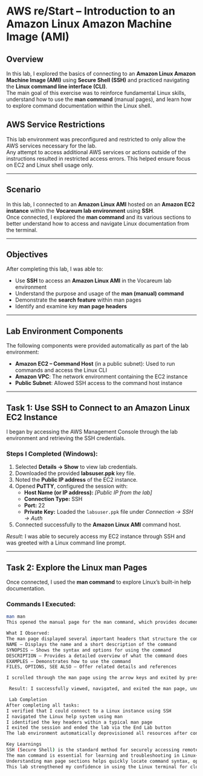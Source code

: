 # AWS re/Start – Introduction to an Amazon Linux Amazon Machine Image (AMI)

## Overview
In this lab, I explored the basics of connecting to an **Amazon Linux Amazon Machine Image (AMI)** using **Secure Shell (SSH)** and practiced navigating the **Linux command line interface (CLI)**.  
The main goal of this exercise was to reinforce fundamental Linux skills, understand how to use the **man command** (manual pages), and learn how to explore command documentation within the Linux shell.

## AWS Service Restrictions
This lab environment was preconfigured and restricted to only allow the AWS services necessary for the lab.  
Any attempt to access additional AWS services or actions outside of the instructions resulted in restricted access errors. This helped ensure focus on EC2 and Linux shell usage only.

---

## Scenario
In this lab, I connected to an **Amazon Linux AMI** hosted on an **Amazon EC2 instance** within the **Vocareum lab environment** using **SSH**.  
Once connected, I explored the **man command** and its various sections to better understand how to access and navigate Linux documentation from the terminal.

---

## Objectives
After completing this lab, I was able to:

- Use **SSH** to access an **Amazon Linux AMI** in the Vocareum lab environment  
- Understand the purpose and usage of the **man (manual) command**  
- Demonstrate the **search feature** within man pages  
- Identify and examine key **man page headers**

---

## Lab Environment Components
The following components were provided automatically as part of the lab environment:

- **Amazon EC2 – Command Host** (in a public subnet): Used to run commands and access the Linux CLI  
- **Amazon VPC**: The network environment containing the EC2 instance  
- **Public Subnet**: Allowed SSH access to the command host instance  

---

## Task 1: Use SSH to Connect to an Amazon Linux EC2 Instance
I began by accessing the AWS Management Console through the lab environment and retrieving the SSH credentials.

### Steps I Completed (Windows):
1. Selected **Details → Show** to view lab credentials.  
2. Downloaded the provided **labsuser.ppk** key file.  
3. Noted the **Public IP address** of the EC2 instance.  
4. Opened **PuTTY**, configured the session with:
   - **Host Name (or IP address):** *[Public IP from the lab]*
   - **Connection Type:** SSH  
   - **Port:** 22  
   - **Private Key:** Loaded the `labsuser.ppk` file under *Connection → SSH → Auth*  
5. Connected successfully to the **Amazon Linux AMI** command host.

*Result:* I was able to securely access my EC2 instance through SSH and was greeted with a Linux command line prompt.

---

## Task 2: Explore the Linux man Pages
Once connected, I used the **man command** to explore Linux’s built-in help documentation.

### Commands I Executed:
```bash
man man
This opened the manual page for the man command, which provides documentation on how to use the man utility itself.

What I Observed:
The man page displayed several important headers that structure the command documentation, including:
NAME – Displays the name and a short description of the command
SYNOPSIS – Shows the syntax and options for using the command
DESCRIPTION – Provides a detailed overview of what the command does
EXAMPLES – Demonstrates how to use the command
FILES, OPTIONS, SEE ALSO – Offer related details and references

I scrolled through the man page using the arrow keys and exited by pressing q.

 Result: I successfully viewed, navigated, and exited the man page, understanding its purpose and structure.

 Lab Completion
After completing all tasks:
I verified that I could connect to a Linux instance using SSH
I navigated the Linux help system using man
I identified the key headers within a typical man page
I exited the session and ended the lab via the End Lab button
The lab environment automatically deprovisioned all resources after confirmation.

Key Learnings
SSH (Secure Shell) is the standard method for securely accessing remote Linux servers.
The man command is essential for learning and troubleshooting in Linux—it provides quick access to built-in documentation.
Understanding man page sections helps quickly locate command syntax, options, and examples.
This lab strengthened my confidence in using the Linux terminal for cloud operations.

